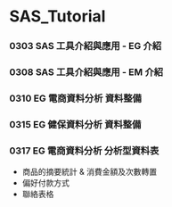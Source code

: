 # SAS_Tutorial
### 0303 SAS 工具介紹與應用 - EG 介紹
### 0308 SAS 工具介紹與應用 - EM 介紹
### 0310 EG 電商資料分析 資料整備
### 0315 EG 健保資料分析 資料整備
### 0317 EG 電商資料分析 分析型資料表
- 商品的摘要統計 & 消費金額及次數轉置
- 偏好付款方式
- 聯絡表格
